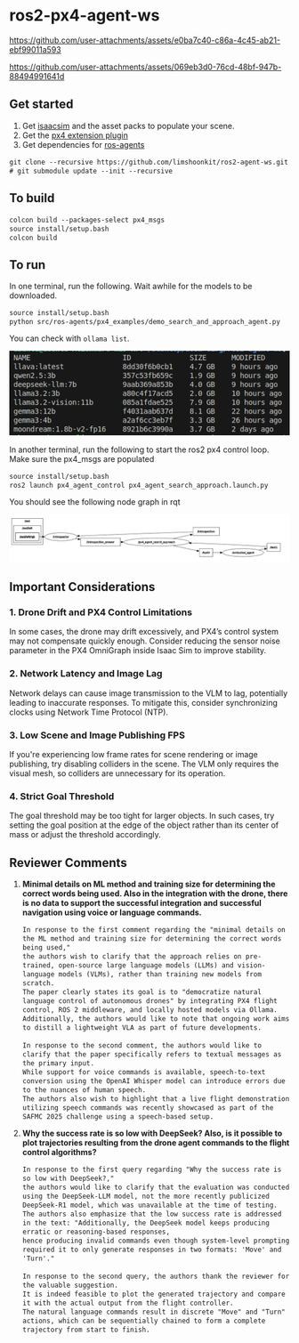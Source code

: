 # ros2-px4-agent-ws


https://github.com/user-attachments/assets/e0ba7c40-c86a-4c45-ab21-ebf99011a593



https://github.com/user-attachments/assets/069eb3d0-76cd-48bf-947b-88494991641d


## Get started

1. Get [isaacsim](https://docs.isaacsim.omniverse.nvidia.com/4.5.0/installation/download.html) and the asset packs to populate your scene.
2. Get the [px4 extension plugin](https://github.com/limshoonkit/uosm.isaac.px4_bridge)
3. Get dependencies for [ros-agents](src/ros-agents/README.md)

```
git clone --recursive https://github.com/limshoonkit/ros2-agent-ws.git
# git submodule update --init --recursive
```

## To build
```
colcon build --packages-select px4_msgs
source install/setup.bash
colcon build
```

## To run
In one terminal, run the following. Wait awhile for the models to be downloaded. 
```
source install/setup.bash
python src/ros-agents/px4_examples/demo_search_and_approach_agent.py
```

You can check with `ollama list`.

![Ollama list](media/ollama.png)

In another terminal, run the following to start the ros2 px4 control loop. 
Make sure the px4_msgs are populated
```
source install/setup.bash
ros2 launch px4_agent_control px4_agent_search_approach.launch.py
```

You should see the following node graph in rqt

![Node graph](media/rqt.png)

## Important Considerations

### 1. Drone Drift and PX4 Control Limitations
In some cases, the drone may drift excessively, and PX4’s control system may not compensate quickly enough. Consider reducing the sensor noise parameter in the PX4 OmniGraph inside Isaac Sim to improve stability.

### 2. Network Latency and Image Lag
Network delays can cause image transmission to the VLM to lag, potentially leading to inaccurate responses. To mitigate this, consider synchronizing clocks using Network Time Protocol (NTP).

### 3. Low Scene and Image Publishing FPS
If you're experiencing low frame rates for scene rendering or image publishing, try disabling colliders in the scene. The VLM only requires the visual mesh, so colliders are unnecessary for its operation.

### 4. Strict Goal Threshold
The goal threshold may be too tight for larger objects. In such cases, try setting the goal position at the edge of the object rather than its center of mass or adjust the threshold accordingly.


## Reviewer Comments

1. **Minimal details on ML method and training size for determining the correct words being used. Also in the integration with the drone, there is no data to support the successful integration and successful navigation using voice or language commands.**
   ```
   In response to the first comment regarding the "minimal details on the ML method and training size for determining the correct words being used,"
   the authors wish to clarify that the approach relies on pre-trained, open-source large language models (LLMs) and vision-language models (VLMs), rather than training new models from scratch.
   The paper clearly states its goal is to "democratize natural language control of autonomous drones" by integrating PX4 flight control, ROS 2 middleware, and locally hosted models via Ollama.
   Additionally, the authors would like to note that ongoing work aims to distill a lightweight VLA as part of future developments.

   In response to the second comment, the authors would like to clarify that the paper specifically refers to textual messages as the primary input.
   While support for voice commands is available, speech-to-text conversion using the OpenAI Whisper model can introduce errors due to the nuances of human speech.
   The authors also wish to highlight that a live flight demonstration utilizing speech commands was recently showcased as part of the SAFMC 2025 challenge using a speech-based setup.
   ```
   
2. **Why the success rate is so low with DeepSeek? Also, is it possible to plot trajectories resulting from the drone agent commands to the flight control algorithms?**
   ```
   In response to the first query regarding "Why the success rate is so low with DeepSeek?,"
   the authors would like to clarify that the evaluation was conducted using the DeepSeek-LLM model, not the more recently publicized DeepSeek-R1 model, which was unavailable at the time of testing.
   The authors also emphasize that the low success rate is addressed in the text: "Additionally, the DeepSeek model keeps producing erratic or reasoning-based responses,
   hence producing invalid commands even though system-level prompting required it to only generate responses in two formats: 'Move' and 'Turn'."

   In response to the second query, the authors thank the reviewer for the valuable suggestion.
   It is indeed feasible to plot the generated trajectory and compare it with the actual output from the flight controller.
   The natural language commands result in discrete "Move" and "Turn" actions, which can be sequentially chained to form a complete trajectory from start to finish.
   ```
